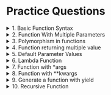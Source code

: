 # Practice Questions

<details>
<summary>
1. Basic Function Syntax
</summary>
Problem : Write a function to calculate and return the square of a number.
</details>

<details>
<summary>
2. Function With Multiple Parameters
</summary>
Problem : Create a function that takes two numbers as parameters and returns their sum.
</details>

<details>
<summary>
3. Polymorphism in functions
</summary>
Problem : Write a function multiply that multiplies two numbers, but can also accept and multiply strings.
</details>

<details>
<summary>
4. Function returning multiple value
</summary>
Problem: Create a function that returns both the area and circumstance of a given its radius.
</details>

<details>
<summary>
5. Default Parameter Values
</summary>
Problem: Write a function that greets a user. If no name is provided, it should greet with a default name.
</details>

<details>
<summary>
6. Lambda Function
</summary>
Problem: Create a lambda function to complete the cube of a number.
</details>

<details>
<summary>
7. Function with *args
</summary>
Problem: Write a function that takes variable number of arguments and returns their sum.
</details>

<details>
<summary>
8. Function with **kwargs
</summary>
Problem: Create a function that accepts any number of keyword arguments and prints them in the format
key : value.
</details>

<details>
<summary>
9. Generate a function with yield
</summary>
Problem: Write a generator function that yields even numbers up to a specified limit.
</details>

<details>
<summary>
10. Recursive Function
</summary>
Problem: Create a recursive function to calculate factorial of a number.
</details>

